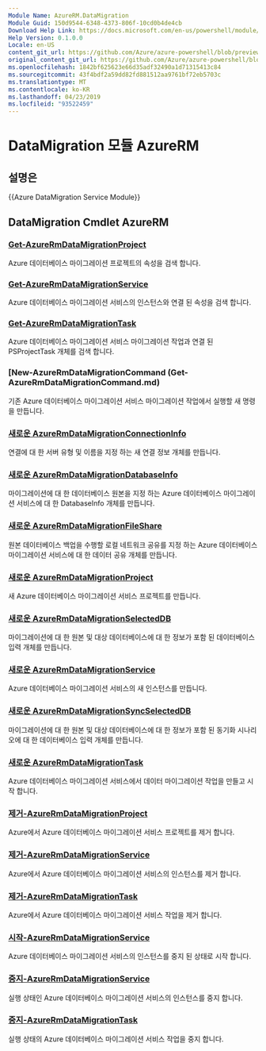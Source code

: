 ```yaml
---
Module Name: AzureRM.DataMigration
Module Guid: 150d9544-6348-4373-806f-10cd0b4de4cb
Download Help Link: https://docs.microsoft.com/en-us/powershell/module/azurerm.datamigration
Help Version: 0.1.0.0
Locale: en-US
content_git_url: https://github.com/Azure/azure-powershell/blob/preview/src/ResourceManager/DataMigration/Commands.DataMigration/help/AzureRM.DataMigration.md
original_content_git_url: https://github.com/Azure/azure-powershell/blob/preview/src/ResourceManager/DataMigration/Commands.DataMigration/help/AzureRM.DataMigration.md
ms.openlocfilehash: 1842bf625623e66d35adf32490a1d71315413c84
ms.sourcegitcommit: 43f4bdf2a59dd82fd881512aa9761bf72eb5703c
ms.translationtype: MT
ms.contentlocale: ko-KR
ms.lasthandoff: 04/23/2019
ms.locfileid: "93522459"
---
```

# DataMigration 모듈 AzureRM
## 설명은
{{Azure DataMigration Service Module}}

## DataMigration Cmdlet AzureRM
### [Get-AzureRmDataMigrationProject](Get-AzureRmDataMigrationProject.md)
Azure 데이터베이스 마이그레이션 프로젝트의 속성을 검색 합니다.

### [Get-AzureRmDataMigrationService](Get-AzureRmDataMigrationService.md)
Azure 데이터베이스 마이그레이션 서비스의 인스턴스와 연결 된 속성을 검색 합니다. 

### [Get-AzureRmDataMigrationTask](Get-AzureRmDataMigrationTask.md)
Azure 데이터베이스 마이그레이션 서비스 마이그레이션 작업과 연결 된 PSProjectTask 개체를 검색 합니다.

### [New-AzureRmDataMigrationCommand (Get-AzureRmDataMigrationCommand.md)
기존 Azure 데이터베이스 마이그레이션 서비스 마이그레이션 작업에서 실행할 새 명령을 만듭니다.

### [새로운 AzureRmDataMigrationConnectionInfo](New-AzureRmDataMigrationConnectionInfo.md)
연결에 대 한 서버 유형 및 이름을 지정 하는 새 연결 정보 개체를 만듭니다.

### [새로운 AzureRmDataMigrationDatabaseInfo](New-AzureRmDataMigrationDatabaseInfo.md)
마이그레이션에 대 한 데이터베이스 원본을 지정 하는 Azure 데이터베이스 마이그레이션 서비스에 대 한 DatabaseInfo 개체를 만듭니다.

### [새로운 AzureRmDataMigrationFileShare](New-AzureRmDataMigrationFileShare.md)
원본 데이터베이스 백업을 수행할 로컬 네트워크 공유를 지정 하는 Azure 데이터베이스 마이그레이션 서비스에 대 한 데이터 공유 개체를 만듭니다.

### [새로운 AzureRmDataMigrationProject](New-AzureRmDataMigrationProject.md)
새 Azure 데이터베이스 마이그레이션 서비스 프로젝트를 만듭니다.

### [새로운 AzureRmDataMigrationSelectedDB](New-AzureRmDataMigrationSelectedDB.md)
마이그레이션에 대 한 원본 및 대상 데이터베이스에 대 한 정보가 포함 된 데이터베이스 입력 개체를 만듭니다.

### [새로운 AzureRmDataMigrationService](New-AzureRmDataMigrationService.md)
Azure 데이터베이스 마이그레이션 서비스의 새 인스턴스를 만듭니다.

### [새로운 AzureRmDataMigrationSyncSelectedDB](New-AzureRmDataMigrationSyncSelectedDB.md)
마이그레이션에 대 한 원본 및 대상 데이터베이스에 대 한 정보가 포함 된 동기화 시나리오에 대 한 데이터베이스 입력 개체를 만듭니다.

### [새로운 AzureRmDataMigrationTask](New-AzureRmDataMigrationTask.md)
Azure 데이터베이스 마이그레이션 서비스에서 데이터 마이그레이션 작업을 만들고 시작 합니다.

### [제거-AzureRmDataMigrationProject](Remove-AzureRmDataMigrationProject.md)
Azure에서 Azure 데이터베이스 마이그레이션 서비스 프로젝트를 제거 합니다.

### [제거-AzureRmDataMigrationService](Remove-AzureRmDataMigrationService.md)
Azure에서 Azure 데이터베이스 마이그레이션 서비스의 인스턴스를 제거 합니다.

### [제거-AzureRmDataMigrationTask](Remove-AzureRmDataMigrationTask.md)
Azure에서 Azure 데이터베이스 마이그레이션 서비스 작업을 제거 합니다.

### [시작-AzureRmDataMigrationService](Start-AzureRmDataMigrationService.md)
Azure 데이터베이스 마이그레이션 서비스의 인스턴스를 중지 된 상태로 시작 합니다. 

### [중지-AzureRmDataMigrationService](Stop-AzureRmDataMigrationService.md)
실행 상태인 Azure 데이터베이스 마이그레이션 서비스의 인스턴스를 중지 합니다.

### [중지-AzureRmDataMigrationTask](Stop-AzureRmDataMigrationTask.md)
실행 상태의 Azure 데이터베이스 마이그레이션 서비스 작업을 중지 합니다.

